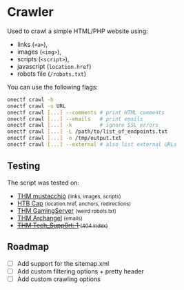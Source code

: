 # Crawler

Used to crawl a simple HTML/PHP website using:

* links (`<a>`),
* images (`<img>`), 
* scripts (`<script>`),
* javascript (`location.href`)
* robots file (`/robots.txt`)

You can use the following flags:

```bash
onectf crawl -h
onectf crawl -u URL
onectf crawl [...] --comments # print HTML comments
onectf crawl [...] --emails   # print emails
onectf crawl [...] -k         # ignore SSL errors
onectf crawl [...] -L /path/to/list_of_endpoints.txt
onectf crawl [...] -o /tmp/output.txt
onectf crawl [...] --external # also list external URLs
```

## Testing

The script was tested on:

* [THM mustacchio](https://tryhackme.com/room/mustacchio) <small>(links, images, scripts)</small>
* [HTB Cap](https://app.hackthebox.com/machines/Cap) <small>(location.href, anchors, redirections)</small>
* [THM GamingServer](https://tryhackme.com/room/gamingserver)  <small>(weird robots.txt)</small>
* [THM Archangel](https://tryhackme.com/r/room/archangel)  <small>(emails)</small>
* ~~[THM Tech_Supp0rt: 1](https://tryhackme.com/r/room/techsupp0rt1)  <small>(404 index)</small>~~

## Roadmap

* [ ] Add support for the sitemap.xml
* [ ] Add custom filtering options + pretty header
* [ ] Add custom crawling options
